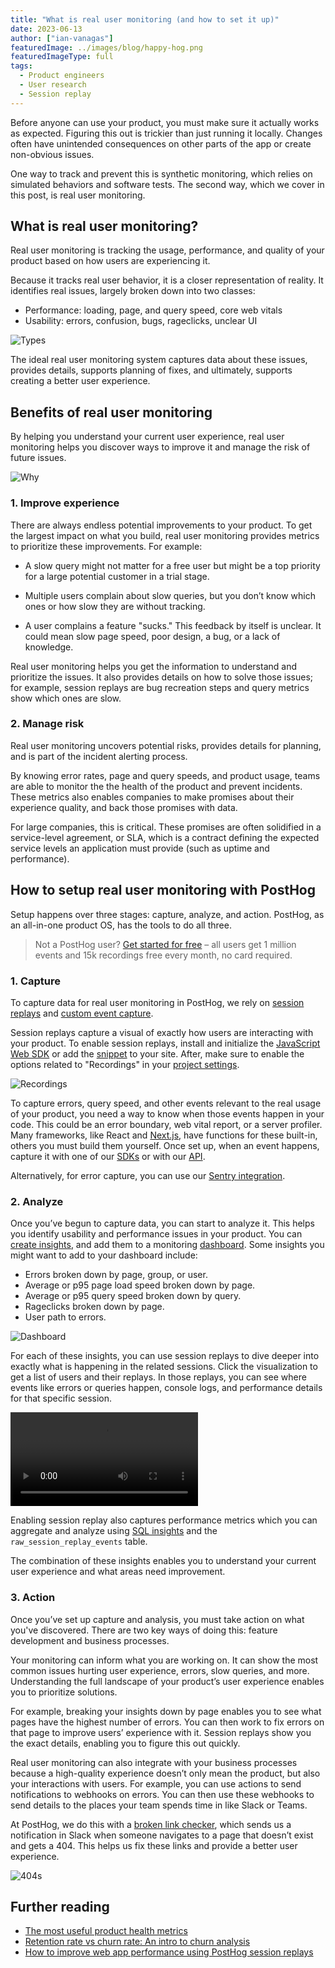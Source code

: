 ```yaml
---
title: "What is real user monitoring (and how to set it up)"
date: 2023-06-13
author: ["ian-vanagas"]
featuredImage: ../images/blog/happy-hog.png
featuredImageType: full
tags:
  - Product engineers
  - User research
  - Session replay
---
```


Before anyone can use your product, you must make sure it actually works as expected. Figuring this out is trickier than just running it locally. Changes often have unintended consequences on other parts of the app or create non-obvious issues. 

One way to track and prevent this is synthetic monitoring, which relies on simulated behaviors and software tests. The second way, which we cover in this post, is real user monitoring. 

## What is real user monitoring?

Real user monitoring is tracking the usage, performance, and quality of your product based on how users are experiencing it.

Because it tracks real user behavior, it is a closer representation of reality. It identifies real issues, largely broken down into two classes:

- Performance: loading, page, and query speed, core web vitals
- Usability: errors, confusion, bugs, rageclicks, unclear UI

![Types](../images/blog/real-user-monitoring/classes.png)

The ideal real user monitoring system captures data about these issues, provides details, supports planning of fixes, and ultimately, supports creating a better user experience.

## Benefits of real user monitoring

By helping you understand your current user experience, real user monitoring helps you discover ways to improve it and manage the risk of future issues.

![Why](../images/blog/real-user-monitoring/why.png)

### 1. Improve experience

There are always endless potential improvements to your product. To get the largest impact on what you build, real user monitoring provides metrics to prioritize these improvements. For example:

- A slow query might not matter for a free user but might be a top priority for a large potential customer in a trial stage.

- Multiple users complain about slow queries, but you don’t know which ones or how slow they are without tracking.

- A user complains a feature "sucks." This feedback by itself is unclear. It could mean slow page speed, poor design, a bug, or a lack of knowledge.

Real user monitoring helps you get the information to understand and prioritize the issues. It also provides details on how to solve those issues; for example, session replays are bug recreation steps and query metrics show which ones are slow.

### 2. Manage risk

Real user monitoring uncovers potential risks, provides details for planning, and is part of the incident alerting process.

By knowing error rates, page and query speeds, and product usage, teams are able to monitor the the health of the product and prevent incidents. These metrics also enables companies to make promises about their experience quality, and back those promises with data. 

For large companies, this is critical. These promises are often solidified in a service-level agreement, or SLA, which is a contract defining the expected service levels an application must provide (such as uptime and performance).

## How to setup real user monitoring with PostHog

Setup happens over three stages: capture, analyze, and action. PostHog, as an all-in-one product OS, has the tools to do all three.

> Not a PostHog user? [Get started for free](https://app.posthog.com/signup?utm_source=real-user-monitoring-blog) – all users get 1 million events and 15k recordings free every month, no card required.

### 1. Capture

To capture data for real user monitoring in PostHog, we rely on [session replays](/docs/session-replay) and [custom event capture](/docs/getting-started/send-events#2-capture-custom-events). 

Session replays capture a visual of exactly how users are interacting with your product. To enable session replays, install and initialize the [JavaScript Web SDK](/docs/libraries/js) or add the [snippet](/docs/getting-started/install?tab=snippet) to your site. After, make sure to enable the options related to "Recordings" in your [project settings](https://app.posthog.com/project/settings#recordings).

![Recordings](../images/blog/real-user-monitoring/recordings.png)

To capture errors, query speed, and other events relevant to the real usage of your product, you need a way to know when those events happen in your code. This could be an error boundary, web vital report, or a server profiler. Many frameworks, like React and [Next.js](/tutorials/nextjs-monitoring), have functions for these built-in, others you must build them yourself. Once set up, when an event happens, capture it with one of our [SDKs](/docs/libraries/js) or with our [API](/docs/api/post-only-endpoints).

Alternatively, for error capture, you can use our [Sentry integration](/docs/libraries/sentry). 

### 2. Analyze

Once you’ve begun to capture data, you can start to analyze it. This helps you identify usability and performance issues in your product. You can [create insights](/docs/product-analytics/insights#how-to-create-an-insight), and add them to a monitoring [dashboard](/docs/product-analytics/dashboards). Some insights you might want to add to your dashboard include:

- Errors broken down by page, group, or user.
- Average or p95 page load speed broken down by page.
- Average or p95 query speed broken down by query.
- Rageclicks broken down by page.
- User path to errors.

![Dashboard](../images/blog/real-user-monitoring/dashboard.png)

For each of these insights, you can use session replays to dive deeper into exactly what is happening in the related sessions. Click the visualization to get a list of users and their replays. In those replays, you can see where events like errors or queries happen, console logs, and performance details for that specific session. 

![Dive](../images/blog/real-user-monitoring/dive.mp4)

Enabling session replay also captures performance metrics which you can aggregate and analyze using [SQL insights](/docs/product-analytics/sql) and the `raw_session_replay_events` table.

The combination of these insights enables you to understand your current user experience and what areas need improvement.

### 3. Action

Once you’ve set up capture and analysis, you must take action on what you've discovered. There are two key ways of doing this: feature development and business processes.

Your monitoring can inform what you are working on. It can show the most common issues hurting user experience, errors, slow queries, and more. Understanding the full landscape of your product’s user experience enables you to prioritize solutions.

For example, breaking your insights down by page enables you to see what pages have the highest number of errors. You can then work to fix errors on that page to improve users’ experience with it. Session replays show you the exact details, enabling you to figure this out quickly. 

Real user monitoring can also integrate with your business processes because a high-quality experience doesn’t only mean the product, but also your interactions with users. For example, you can use actions to send notifications to webhooks on errors. You can then use these webhooks to send details to the places your team spends time in like Slack or Teams. 

At PostHog, we do this with a [broken link checker](/tutorials/broken-link-checker), which sends us a notification in Slack when someone navigates to a page that doesn’t exist and gets a 404. This helps us fix these links and provide a better user experience.

![404s](../images/blog/real-user-monitoring/404.png)

## Further reading

- [The most useful product health metrics](/blog/product-health-metrics)
- [Retention rate vs churn rate: An intro to churn analysis](/blog/churn-rate-vs-retention-rate)
- [How to improve web app performance using PostHog session replays](/tutorials/performance-metrics)